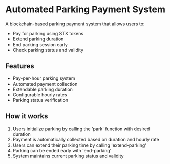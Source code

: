 # Automated Parking Payment System

A blockchain-based parking payment system that allows users to:

- Pay for parking using STX tokens
- Extend parking duration
- End parking session early
- Check parking status and validity

## Features

- Pay-per-hour parking system
- Automated payment collection
- Extendable parking duration
- Configurable hourly rates
- Parking status verification

## How it works

1. Users initialize parking by calling the 'park' function with desired duration
2. Payment is automatically collected based on duration and hourly rate
3. Users can extend their parking time by calling 'extend-parking'
4. Parking can be ended early with 'end-parking'
5. System maintains current parking status and validity
